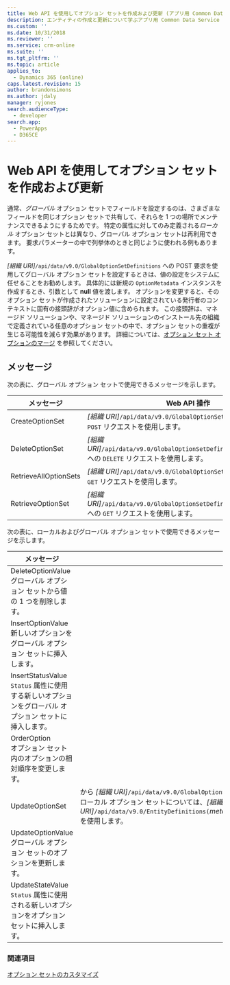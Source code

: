 ```yaml
---
title: Web API を使用してオプション セットを作成および更新 (アプリ用 Common Data Service) | Microsoft Docs
description: エンティティの作成と更新について学ぶアプリ用 Common Data Service は、メタデータ駆動のアーキテクチャを使用して、ユーザー定義エンティティや追加のシステム エンティティ属性を柔軟に作成できます。
ms.custom: ''
ms.date: 10/31/2018
ms.reviewer: ''
ms.service: crm-online
ms.suite: ''
ms.tgt_pltfrm: ''
ms.topic: article
applies_to:
  - Dynamics 365 (online)
caps.latest.revision: 15
author: brandonsimons
ms.author: jdaly
manager: ryjones
search.audienceType:
  - developer
search.app:
  - PowerApps
  - D365CE
---
```


# <a name="create-and-update-option-sets-using-the-web-api"></a>Web API を使用してオプション セットを作成および更新

通常、*グローバル* オプション セットでフィールドを設定するのは、さまざまなフィールドを同じオプション セットで共有して、それらを 1 つの場所でメンテナンスできるようにするためです。 特定の属性に対してのみ定義される*ローカル* オプション セットとは異なり、グローバル オプション セットは再利用できます。 要求パラメーターの中で列挙体のときと同じように使われる例もあります。  
  
*[組織 URI]*`/api/data/v9.0/GlobalOptionSetDefinitions` への POST 要求を使用してグローバル オプション セットを設定するときは、値の設定をシステムに任せることをお勧めします。 具体的には新規の `OptionMetadata` インスタンスを作成するとき、引数として **null** 値を渡します。 オプションを変更すると、そのオプション セットが作成されたソリューションに設定されている発行者のコンテキストに固有の接頭辞がオプション値に含められます。 この接頭辞は、マネージド ソリューションや、マネージド ソリューションのインストール先の組織で定義されている任意のオプション セットの中で、オプション セットの重複が生じる可能性を減らす効果があります。 詳細については、[オプション セット オプションのマージ](../understand-managed-solutions-merged.md#merge-option-set-options) を参照してください。

 ## <a name="messages"></a>メッセージ  
 次の表に、グローバル オプション セットで使用できるメッセージを示します。  
  
|メッセージ|Web API 操作|  
|--|--|
|CreateOptionSet|*[組織 URI]*`/api/data/v9.0/GlobalOptionSetDefinitions` への `POST` リクエストを使用します。|
|DeleteOptionSet|*[組織 URI]*`/api/data/v9.0/GlobalOptionSetDefinitions(`*metadataid*`)` への `DELETE` リクエストを使用します。|
|RetrieveAllOptionSets|*[組織 URI]*`/api/data/v9.0/GlobalOptionSetDefinitions` への `GET` リクエストを使用します。| 
|RetrieveOptionSet|*[組織 URI]*`/api/data/v9.0/GlobalOptionSetDefinitions(`*metadataid*`)` への `GET` リクエストを使用します。|   


次の表に、ローカルおよびグローバル オプション セットで使用できるメッセージを示します。

|メッセージ|Web API 操作|  
|--|--|
|DeleteOptionValue</br>グローバル オプション セットから値の 1 つを削除します。|<xref href="Microsoft.Dynamics.CRM.DeleteOptionValue?text=DeleteOptionValue Action" />  
|InsertOptionValue</br>新しいオプションをグローバル オプション セットに挿入します。|<xref href="Microsoft.Dynamics.CRM.InsertOptionValue?text=InsertOptionValue Action" />| 
|InsertStatusValue</br>`Status` 属性に使用する新しいオプションをグローバル オプション セットに挿入します。|<xref href="Microsoft.Dynamics.CRM.InsertStatusValue?text=InsertStatusValue Action" />|
|OrderOption</br>オプション セット内のオプションの相対順序を変更します。|<xref href="Microsoft.Dynamics.CRM.OrderOption?text=OrderOption Action" />|
|UpdateOptionSet|<xref href="Microsoft.Dynamics.CRM.OptionSetMetadata?text=OptionSetMetadata EntityType" />から *[組織 URI]*`/api/data/v9.0/GlobalOptionSetDefinitions(`*metadataid*`)/Microsoft.Dynamics.CRM.OptionSetMetadata` で `PUT` リクエストを使用<br />ローカル オプション セットについては、*[組織 URI]*`/api/data/v9.0/EntityDefinitions(`*metadataid*`)/Attributes(`*metadataid*`)/Microsoft.Dynamics.CRM.PicklistAttributeMetadata/OptionSet` を使用します。|
|UpdateOptionValue</br>グローバル オプション セットのオプションを更新します。|<xref href="Microsoft.Dynamics.CRM.UpdateOptionValue?text=UpdateOptionValue Action" />|
|UpdateStateValue</br>`Status` 属性に使用される新しいオプションをオプション セットに挿入します。|<xref href="Microsoft.Dynamics.CRM.UpdateStateValue?text=UpdateStateValue Action" />|

### <a name="see-also"></a>関連項目

[オプション セットのカスタマイズ](../org-service/metadata-option-sets.md)